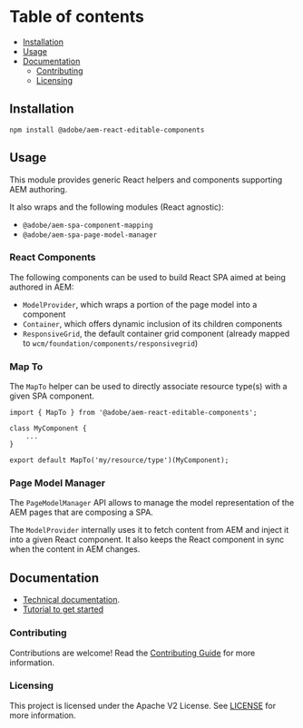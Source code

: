 # Table of contents

  * [Installation](#installation)
  * [Usage](#usage)
  * [Documentation](#documentation)
    * [Contributing](#contributing)
    * [Licensing](#licensing)


## Installation
```
npm install @adobe/aem-react-editable-components
```

## Usage

This module provides generic React helpers and components supporting AEM authoring.    

It also wraps and the following modules (React agnostic):
* `@adobe/aem-spa-component-mapping` 
* `@adobe/aem-spa-page-model-manager`

### React Components

The following components can be used to build React SPA aimed at being authored in AEM:

* `ModelProvider`, which wraps a portion of the page model into a component 
* `Container`, which offers dynamic inclusion of its children components
* `ResponsiveGrid`, the default container grid component (already mapped to `wcm/foundation/components/responsivegrid`)

### Map To 

The `MapTo` helper can be used to directly associate resource type(s) with a given SPA component.

```
import { MapTo } from '@adobe/aem-react-editable-components';

class MyComponent {
    ...
}

export default MapTo('my/resource/type')(MyComponent);

```

### Page Model Manager

The `PageModelManager` API allows to manage the model representation of the AEM pages that are composing a SPA.

The `ModelProvider` internally uses it to fetch content from AEM and inject it into a given React component. It also keeps the React component in sync when the content in AEM changes.
 

## Documentation

* [Technical documentation](https://www.adobe.com/go/aem6_5_docs_spa_en).
* [Tutorial to get started](https://docs.adobe.com/content/help/en/experience-manager-learn/spa-react-tutorial/overview.html)

### Contributing

Contributions are welcome! Read the [Contributing Guide](CONTRIBUTING.md) for more information.

### Licensing

This project is licensed under the Apache V2 License. See [LICENSE](LICENSE) for more information.

